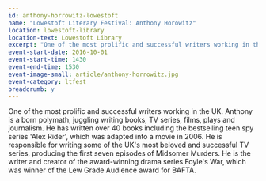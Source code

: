 ```yaml
---
id: anthony-horrowitz-lowestoft
name: "Lowestoft Literary Festival: Anthony Horowitz"
location: lowestoft-library
location-text: Lowestoft Library
excerpt: "One of the most prolific and successful writers working in the UK. Anthony is a born polymath, juggling writing books, TV series, films, plays and journalism. He has written over 40 books including the bestselling teen spy series <cite>Alex Rider</cite>, which was adapted into a movie in 2006. He is responsible for writing some of the UK's most beloved and successful TV series, producing the first seven episodes of <cite>Midsomer Murders</cite>. He is the writer and creator of the award-winning drama series <cite>Foyle's War</cite>, which was winner of the Lew Grade Audience award for BAFTA."
event-start-date: 2016-10-01
event-start-time: 1430
event-end-time: 1530
event-image-small: article/anthony-horrowitz.jpg
event-category: ltfest
breadcrumb: y
---
```


One of the most prolific and successful writers working in the UK. Anthony is a born polymath, juggling writing books, TV series, films, plays and journalism. He has written over 40 books including the bestselling teen spy series 'Alex Rider', which was adapted into a movie in 2006. He is responsible for writing some of the UK's most beloved and successful TV series, producing the first seven episodes of Midsomer Murders. He is the writer and creator of the award-winning drama series Foyle's War, which was winner of the Lew Grade Audience award for BAFTA.
